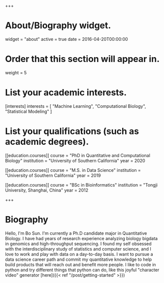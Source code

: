 +++
# About/Biography widget.
widget = "about"
active = true
date = 2016-04-20T00:00:00

# Order that this section will appear in.
weight = 5

# List your academic interests.
[interests]
  interests = [
    "Machine Learning",
    "Computational Biology",
    "Statistical Modeling"
  ]

# List your qualifications (such as academic degrees).
[[education.courses]]
  course = "PhD in Quantitative and Computational Biology"
  institution = "University of Southern California"
  year = 2020

[[education.courses]]
  course = "M.S. in Data Science"
  institution = "University of Southern California"
  year = 2019

[[education.courses]]
  course = "BSc in Bioinformatics"
  institution = "Tongji University, Shanghai, China"
  year = 2012
 
+++

# Biography

Hello, I'm Bo Sun. I'm currently a Ph.D candidate major in Quantitative Biology. I have had years of research experience analyzing biology bigdata in genomics and high-throughput sequencing. I found my self obsessed with the interdisciplinary study of statistics and computer science, and I love to work and play with data on a day-to-day basis. I want to pursue a data science career path and commit my quantitative knowledge to help build products that will reach out and benefit more people. I like to code in python and try different things that python can do, like this joyful "character video" generator [here]({{< ref "/post/getting-started" >}}) 
